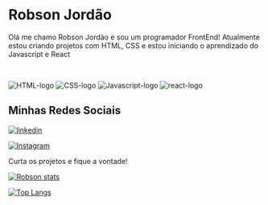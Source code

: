 <h1>Robson Jordão</h1>

<p>
Olá me chamo Robson Jordão e sou um programador FrontEnd!
Atualmente estou criando projetos com HTML, CSS e estou iniciando o aprendizado do Javascript e React</p>
<br>
<p>
<img heigth="50px" src="https://img.shields.io/badge/HTML5-E34F26?style=for-the-badge&logo=html5&logoColor=white" alt="HTML-logo" />
<img heigth="50px" src="https://img.shields.io/badge/CSS3-1572B6?style=for-the-badge&logo=css3&logoColor=white" alt="CSS-logo"/>
<img heigth="50px" src="https://img.shields.io/badge/JavaScript-F7DF1E?style=for-the-badge&logo=javascript&logoColor=black" alt="Javascript-logo"/>
<img heigth="50px" src="https://img.shields.io/badge/React-20232A?style=for-the-badge&logo=react&logoColor=61DAFB" alt="react-logo"/>
<h2>Minhas Redes Sociais</h2></p>
<p>
<a href="https://www.linkedin.com/in/robson-dos-santos-jord%C3%A3o-844b5851/"><img src="https://img.shields.io/badge/LinkedIn-0077B5?style=for-the-badge&logo=linkedin&logoColor=white" alt="linkedin"/> </a>
</p>
<p>
<a href="https://www.instagram.com/theroobson/"><img src="https://img.shields.io/badge/Instagram-E4405F?style=for-the-badge&logo=instagram&logoColor=white" alt="Instagram"/> </a>
</p>

Curta os projetos e fique a vontade!

[![Robson stats](https://github-readme-stats.vercel.app/api?username=RobsonJordao)](https://github.com/anuraghazra/github-readme-stats)

[![Top Langs](https://github-readme-stats.vercel.app/api/top-langs/?username=RobsonJordao)](https://github.com/anuraghazra/github-readme-stats)

<!--
**RobsonJordao/RobsonJordao** is a ✨ _special_ ✨ repository because its `README.md` (this file) appears on your GitHub profile.
Here are some ideas to get you started:
- 🔭 I’m currently working on ...
- 🌱 I’m currently learning ...
- 👯 I’m looking to collaborate on ...
- 🤔 I’m looking for help with ...
- 💬 Ask me about ...
- 📫 How to reach me: ...
- 😄 Pronouns: ...
- ⚡ Fun fact: ...
-->
<!--
**RobsonJordao/RobsonJordao** is a ✨ _special_ ✨ repository because its `README.md` (this file) appears on your GitHub profile.

Here are some ideas to get you started:

- 🔭 I’m currently working on ...
- 🌱 I’m currently learning ...
- 👯 I’m looking to collaborate on ...
- 🤔 I’m looking for help with ...
- 💬 Ask me about ...
- 📫 How to reach me: ...
- 😄 Pronouns: ...
- ⚡ Fun fact: ...
-->
